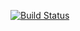 [![Build Status](https://travis-ci.org/yih301/cse110Lab5.svg?branch=master)](https://travis-ci.org/yih301/cse110Lab5)